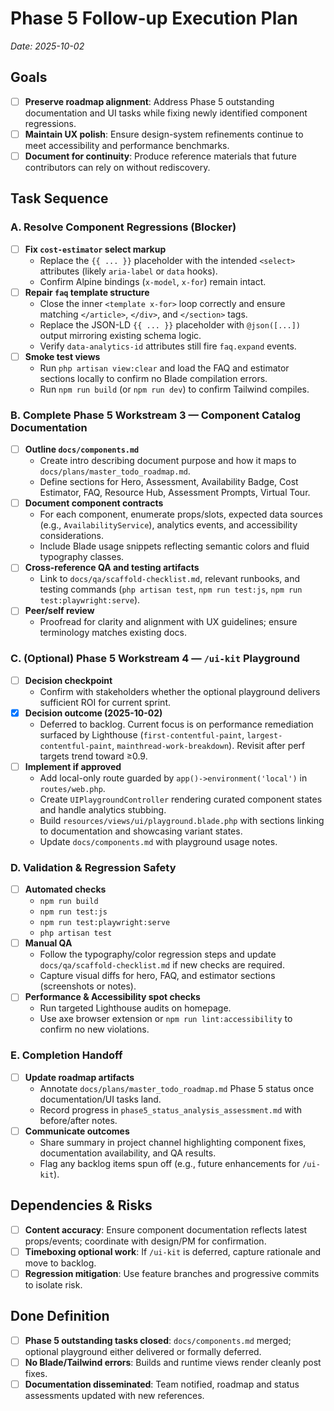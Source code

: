 # Phase 5 Follow-up Execution Plan
_Date: 2025-10-02_

## Goals
- [ ] **Preserve roadmap alignment**: Address Phase 5 outstanding documentation and UI tasks while fixing newly identified component regressions.
- [ ] **Maintain UX polish**: Ensure design-system refinements continue to meet accessibility and performance benchmarks.
- [ ] **Document for continuity**: Produce reference materials that future contributors can rely on without rediscovery.

## Task Sequence

### A. Resolve Component Regressions (Blocker)
- [ ] **Fix `cost-estimator` select markup**
  - Replace the `{{ ... }}` placeholder with the intended `<select>` attributes (likely `aria-label` or `data` hooks).
  - Confirm Alpine bindings (`x-model`, `x-for`) remain intact.
- [ ] **Repair `faq` template structure**
  - Close the inner `<template x-for>` loop correctly and ensure matching `</article>`, `</div>`, and `</section>` tags.
  - Replace the JSON-LD `{{ ... }}` placeholder with `@json([...])` output mirroring existing schema logic.
  - Verify `data-analytics-id` attributes still fire `faq.expand` events.
- [ ] **Smoke test views**
  - Run `php artisan view:clear` and load the FAQ and estimator sections locally to confirm no Blade compilation errors.
  - Run `npm run build` (or `npm run dev`) to confirm Tailwind compiles.

### B. Complete Phase 5 Workstream 3 — Component Catalog Documentation
- [ ] **Outline `docs/components.md`**
  - Create intro describing document purpose and how it maps to `docs/plans/master_todo_roadmap.md`.
  - Define sections for Hero, Assessment, Availability Badge, Cost Estimator, FAQ, Resource Hub, Assessment Prompts, Virtual Tour.
- [ ] **Document component contracts**
  - For each component, enumerate props/slots, expected data sources (e.g., `AvailabilityService`), analytics events, and accessibility considerations.
  - Include Blade usage snippets reflecting semantic colors and fluid typography classes.
- [ ] **Cross-reference QA and testing artifacts**
  - Link to `docs/qa/scaffold-checklist.md`, relevant runbooks, and testing commands (`php artisan test`, `npm run test:js`, `npm run test:playwright:serve`).
- [ ] **Peer/self review**
  - Proofread for clarity and alignment with UX guidelines; ensure terminology matches existing docs.

### C. (Optional) Phase 5 Workstream 4 — `/ui-kit` Playground
- [ ] **Decision checkpoint**
  - Confirm with stakeholders whether the optional playground delivers sufficient ROI for current sprint.
- [x] **Decision outcome (2025-10-02)**
  - Deferred to backlog. Current focus is on performance remediation surfaced by Lighthouse (`first-contentful-paint`, `largest-contentful-paint`, `mainthread-work-breakdown`). Revisit after perf targets trend toward ≥0.9.
- [ ] **Implement if approved**
  - Add local-only route guarded by `app()->environment('local')` in `routes/web.php`.
  - Create `UIPlaygroundController` rendering curated component states and handle analytics stubbing.
  - Build `resources/views/ui/playground.blade.php` with sections linking to documentation and showcasing variant states.
  - Update `docs/components.md` with playground usage notes.

### D. Validation & Regression Safety
- [ ] **Automated checks**
  - `npm run build`
  - `npm run test:js`
  - `npm run test:playwright:serve`
  - `php artisan test`
- [ ] **Manual QA**
  - Follow the typography/color regression steps and update `docs/qa/scaffold-checklist.md` if new checks are required.
  - Capture visual diffs for hero, FAQ, and estimator sections (screenshots or notes).
- [ ] **Performance & Accessibility spot checks**
  - Run targeted Lighthouse audits on homepage.
  - Use axe browser extension or `npm run lint:accessibility` to confirm no new violations.

### E. Completion Handoff
- [ ] **Update roadmap artifacts**
  - Annotate `docs/plans/master_todo_roadmap.md` Phase 5 status once documentation/UI tasks land.
  - Record progress in `phase5_status_analysis_assessment.md` with before/after notes.
- [ ] **Communicate outcomes**
  - Share summary in project channel highlighting component fixes, documentation availability, and QA results.
  - Flag any backlog items spun off (e.g., future enhancements for `/ui-kit`).

## Dependencies & Risks
- [ ] **Content accuracy**: Ensure component documentation reflects latest props/events; coordinate with design/PM for confirmation.
- [ ] **Timeboxing optional work**: If `/ui-kit` is deferred, capture rationale and move to backlog.
- [ ] **Regression mitigation**: Use feature branches and progressive commits to isolate risk.

## Done Definition
- [ ] **Phase 5 outstanding tasks closed**: `docs/components.md` merged; optional playground either delivered or formally deferred.
- [ ] **No Blade/Tailwind errors**: Builds and runtime views render cleanly post fixes.
- [ ] **Documentation disseminated**: Team notified, roadmap and status assessments updated with new references.
